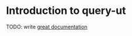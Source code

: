 # Introduction to query-ut

TODO: write [great documentation](http://jacobian.org/writing/what-to-write/)
